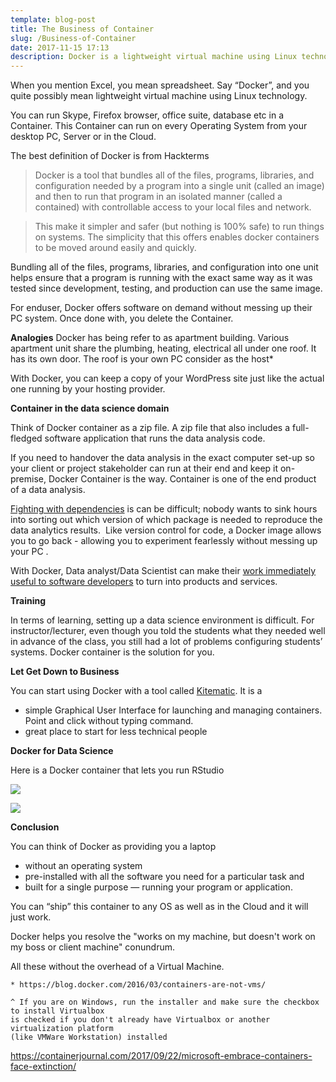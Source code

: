 ```yaml
---
template: blog-post
title: The Business of Container
slug: /Business-of-Container
date: 2017-11-15 17:13
description: Docker is a lightweight virtual machine using Linux technology.
---
```

When you mention Excel, you mean spreadsheet. 
Say “Docker”, and you quite possibly mean lightweight virtual machine using Linux technology.

You can run Skype, Firefox browser, office suite, database etc in a Container. This Container can run on every Operating System from your desktop PC, Server or in the Cloud.

The best definition of Docker is from  Hackterms 

> Docker is a tool that bundles all of the files, programs, libraries, and configuration needed by a program into a single unit (called an image) and then to run that program in an isolated manner (called a contained) with controllable access to your local files and network.

>
> This make it simpler and safer (but nothing is 100% safe) to run things on systems. The simplicity that this offers enables docker containers to be moved around easily and quickly.
>
>
Bundling all of the files, programs, libraries, and configuration into one unit helps ensure that a program is running with the exact same way as it was tested since development, testing, and production can use the same image.

For enduser, Docker offers software on demand without messing up their PC system. Once done with, you delete the Container.

**Analogies**
Docker has being refer to as apartment building. Various apartment unit share the plumbing, heating, electrical all under one roof. It has its own door. The roof is your own PC consider as the host*

With Docker, you can keep a copy of your WordPress site just like the actual one running by your hosting provider.

**Container in the data science domain**

Think of Docker container as a zip file. A zip file that also includes a full-fledged software application that runs the data analysis code.

If you need to handover the data analysis in the exact computer set-up so your client or project stakeholder can run at their end and keep it on-premise, Docker Container is the way. Container is one of the end product of a data analysis.

[Fighting with dependencies](https://en.wikipedia.org/wiki/Dependency_hell) is can be difficult; nobody wants to sink hours  into sorting out which version of which package is needed to reproduce the data analytics results.  Like version control for code, a Docker image allows you to go back - allowing you to experiment fearlessly without messing up your PC .

With Docker, Data analyst/Data Scientist can make their [work immediately useful to software developers](http://blog.ibmjstart.net/2016/01/28/jupyter-notebooks-as-restful-microservices/) to turn into products and services.

**Training**

In terms of learning, setting up a data science environment is difficult. For instructor/lecturer, even though you told the students what they needed well in advance of the class, you still had a lot of problems configuring students’ systems. Docker container is the solution for you.

**Let Get Down to Business**

You can start using Docker with a tool called [Kitematic](https://kitematic.com/). It is a

* simple Graphical User Interface for launching and managing containers. Point and click without typing command.
* great place to start for less technical people



**Docker for Data Science**

Here is a Docker container that lets you run RStudio

![](https://res.cloudinary.com/mryap/image/upload/v1543053262/website/DswJKfaWoAAgZTU.jpg)



![](https://res.cloudinary.com/mryap/image/upload/v1543053261/website/DswKS1AWkAAR-HY.jpg)

**Conclusion**

You can think of Docker as providing you a laptop

* without an operating system
* pre-installed with all the software you need for a particular task and
* built for a single purpose — running your program or application.

You can “ship” this container to any OS as well as in the Cloud and it will just work.

Docker helps you resolve the "works on my machine, but doesn't work on my boss or client machine" conundrum.

All these without the overhead of a Virtual Machine.

```
* https://blog.docker.com/2016/03/containers-are-not-vms/

^ If you are on Windows, run the installer and make sure the checkbox to install Virtualbox 
is checked if you don't already have Virtualbox or another virtualization platform 
(like VMWare Workstation) installed
```

https://containerjournal.com/2017/09/22/microsoft-embrace-containers-face-extinction/
